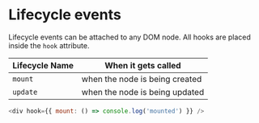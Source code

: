 # Lifecycle events

Lifecycle events can be attached to any DOM node. All hooks are placed inside the `hook` attribute.

| Lifecycle Name | When it gets called            |
| -------------- | ------------------------------ |
| `mount`        | when the node is being created |
| `update`       | when the node is being updated |

```js
<div hook={{ mount: () => console.log('mounted') }} />
```
